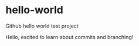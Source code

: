 # hello-world
Github hello world test project

Hello, excited to learn about commits and branching!
